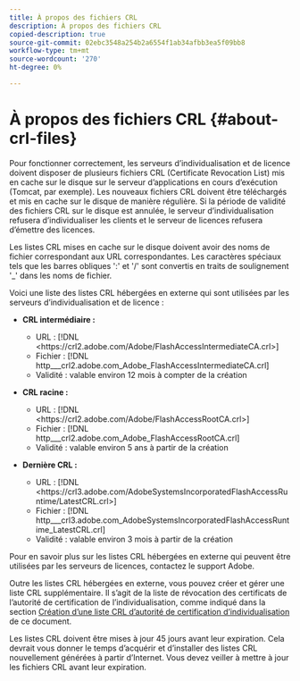```yaml
---
title: À propos des fichiers CRL
description: À propos des fichiers CRL
copied-description: true
source-git-commit: 02ebc3548a254b2a6554f1ab34afbb3ea5f09bb8
workflow-type: tm+mt
source-wordcount: '270'
ht-degree: 0%

---
```


# À propos des fichiers CRL {#about-crl-files}

Pour fonctionner correctement, les serveurs d’individualisation et de licence doivent disposer de plusieurs fichiers CRL (Certificate Revocation List) mis en cache sur le disque sur le serveur d’applications en cours d’exécution (Tomcat, par exemple). Les nouveaux fichiers CRL doivent être téléchargés et mis en cache sur le disque de manière régulière. Si la période de validité des fichiers CRL sur le disque est annulée, le serveur d’individualisation refusera d’individualiser les clients et le serveur de licences refusera d’émettre des licences.

Les listes CRL mises en cache sur le disque doivent avoir des noms de fichier correspondant aux URL correspondantes. Les caractères spéciaux tels que les barres obliques &#39;:&#39; et &#39;/&#39; sont convertis en traits de soulignement &#39;_&#39; dans les noms de fichier.

Voici une liste des listes CRL hébergées en externe qui sont utilisées par les serveurs d’individualisation et de licence :

* **CRL intermédiaire :**

   * URL : [!DNL <ht<span></span>tps://crl2.adobe.com/Adobe/FlashAccessIntermediateCA.crl>]
   * Fichier : [!DNL http___crl2.adobe.com_Adobe_FlashAccessIntermediateCA.crl]
   * Validité : valable environ 12 mois à compter de la création

* **CRL racine :**

   * URL : [!DNL <ht<span></span>tps://crl2.adobe.com/Adobe/FlashAccessRootCA.crl>]
   * Fichier : [!DNL http___crl2.adobe.com_Adobe_FlashAccessRootCA.crl]
   * Validité : valable environ 5 ans à partir de la création

* **Dernière CRL :**

   * URL : [!DNL <ht<span></span>tps://crl3.adobe.com/AdobeSystemsIncorporatedFlashAccessRuntime/LatestCRL.crl>]
   * Fichier : [!DNL http___crl3.adobe.com_AdobeSystemsIncorporatedFlashAccessRuntime_LatestCRL.crl]
   * Validité : valable environ 3 mois à partir de la création

Pour en savoir plus sur les listes CRL hébergées en externe qui peuvent être utilisées par les serveurs de licences, contactez le support Adobe.

<!---

Commenting out because of a security vulnerability reported in Jira PSIRT-20689. 

The following are externally hosted CRLs that are used only by the License Servers:

* URL: `https://crl2.adobe.com/Adobe/FlashAccessIndividualizationCA.crl`

* File: `http___crl2.adobe.com_Adobe_FlashAccessIndividualizationCA.crl`

* Validity: Good for approximately 3 months from creation

* URL: `https://individualization-crl.primetime.adobe.com/FlashAccessIndividualizationCA.crl`

* File: `http___individualization-crl.primetime.adobe.com_FlashAccessIndividualizationCA.crl`

* Validity: Good for approximately 3 months from creation

* URL: `https://individualization-crl.s3-website-us-east-1.amazonaws.com/FlashAccessIndividualizationCA.crl`

* File: `http___individualization-crl.s3-website-us-east-1.amazonaws.com_FlashAccessIndividualizationCA.crl`

* Validity: Good for approximately 3 months from creation

--->

Outre les listes CRL hébergées en externe, vous pouvez créer et gérer une liste CRL supplémentaire. Il s’agit de la liste de révocation des certificats de l’autorité de certification de l’individualisation, comme indiqué dans la section [Création d’une liste CRL d’autorité de certification d’individualisation](../../../on-premises-i15n-server/server-configuration-section/server-properties/create-i15n-ca-crl.md) de ce document.

Les listes CRL doivent être mises à jour 45 jours avant leur expiration. Cela devrait vous donner le temps d’acquérir et d’installer des listes CRL nouvellement générées à partir d’Internet. Vous devez veiller à mettre à jour les fichiers CRL avant leur expiration.
